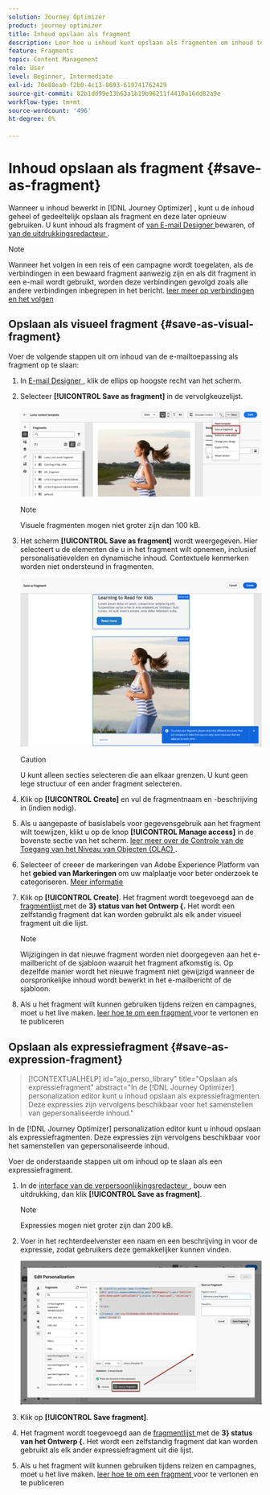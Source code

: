 ```yaml
---
solution: Journey Optimizer
product: journey optimizer
title: Inhoud opslaan als fragment
description: Leer hoe u inhoud kunt opslaan als fragmenten om inhoud te hergebruiken in Journey Optimizer-campagnes en -reizen
feature: Fragments
topic: Content Management
role: User
level: Beginner, Intermediate
exl-id: 70e88ea0-f2b0-4c13-8693-619741762429
source-git-commit: 82b1dd99e13b63a1b19b96211f4410a16dd82a9e
workflow-type: tm+mt
source-wordcount: '496'
ht-degree: 0%

---
```


# Inhoud opslaan als fragment {#save-as-fragment}

Wanneer u inhoud bewerkt in [!DNL Journey Optimizer] , kunt u de inhoud geheel of gedeeltelijk opslaan als fragment en deze later opnieuw gebruiken. U kunt inhoud als fragment of [ van E-mail Designer ](#save-as-visual-fragment) bewaren, of [ van de uitdrukkingsredacteur ](#save-as-expression-fragment).

>[!NOTE]
>
>Wanneer het volgen in een reis of een campagne wordt toegelaten, als de verbindingen in een bewaard fragment aanwezig zijn en als dit fragment in een e-mail wordt gebruikt, worden deze verbindingen gevolgd zoals alle andere verbindingen inbegrepen in het bericht. [ leer meer op verbindingen en het volgen ](../email/message-tracking.md)

## Opslaan als visueel fragment {#save-as-visual-fragment}

Voer de volgende stappen uit om inhoud van de e-mailtoepassing als fragment op te slaan:

1. In [ E-mail Designer ](../email/get-started-email-design.md), klik de ellips op hoogste recht van het scherm.

1. Selecteer **[!UICONTROL Save as fragment]** in de vervolgkeuzelijst.

   ![](assets/fragment-save-as.png)

   >[!NOTE]
   >
   >Visuele fragmenten mogen niet groter zijn dan 100 kB.

1. Het scherm **[!UICONTROL Save as fragment]** wordt weergegeven. Hier selecteert u de elementen die u in het fragment wilt opnemen, inclusief personalisatievelden en dynamische inhoud. Contextuele kenmerken worden niet ondersteund in fragmenten.

   ![](assets/fragment-save-as-screen.png)

   >[!CAUTION]
   >
   >U kunt alleen secties selecteren die aan elkaar grenzen. U kunt geen lege structuur of een ander fragment selecteren.

1. Klik op **[!UICONTROL Create]** en vul de fragmentnaam en -beschrijving in (indien nodig).

1. Als u aangepaste of basislabels voor gegevensgebruik aan het fragment wilt toewijzen, klikt u op de knop **[!UICONTROL Manage access]** in de bovenste sectie van het scherm. [ leer meer over de Controle van de Toegang van het Niveau van Objecten (OLAC) ](../administration/object-based-access.md).

1. Selecteer of creeer de markeringen van Adobe Experience Platform van het **gebied van Markeringen** om uw malplaatje voor beter onderzoek te categoriseren. [Meer informatie](../start/search-filter-categorize.md#tags)

1. Klik op **[!UICONTROL Create]**. Het fragment wordt toegevoegd aan de [ fragmentlijst ](#access-manage-fragments) met de **3} status van het Ontwerp {.** Het wordt een zelfstandig fragment dat kan worden gebruikt als elk ander visueel fragment uit die lijst.

   >[!NOTE]
   >
   >Wijzigingen in dat nieuwe fragment worden niet doorgegeven aan het e-mailbericht of de sjabloon waaruit het fragment afkomstig is. Op dezelfde manier wordt het nieuwe fragment niet gewijzigd wanneer de oorspronkelijke inhoud wordt bewerkt in het e-mailbericht of de sjabloon.

1. Als u het fragment wilt kunnen gebruiken tijdens reizen en campagnes, moet u het live maken. [ leer hoe te om een fragment ](../content-management/create-fragments.md#publish) voor te vertonen en te publiceren

## Opslaan als expressiefragment {#save-as-expression-fragment}

>[!CONTEXTUALHELP]
>id="ajo_perso_library"
>title="Opslaan als expressiefragment"
>abstract="In de [!DNL Journey Optimizer] personalization editor kunt u inhoud opslaan als expressiefragmenten. Deze expressies zijn vervolgens beschikbaar voor het samenstellen van gepersonaliseerde inhoud."

In de [!DNL Journey Optimizer] personalization editor kunt u inhoud opslaan als expressiefragmenten. Deze expressies zijn vervolgens beschikbaar voor het samenstellen van gepersonaliseerde inhoud.

Voer de onderstaande stappen uit om inhoud op te slaan als een expressiefragment.

1. In de [ interface van de verpersoonlijkingsredacteur ](../personalization/personalization-build-expressions.md), bouw een uitdrukking, dan klik **[!UICONTROL Save as fragment]**.

   >[!NOTE]
   >
   >Expressies mogen niet groter zijn dan 200 kB.

1. Voer in het rechterdeelvenster een naam en een beschrijving in voor de expressie, zodat gebruikers deze gemakkelijker kunnen vinden.

   ![](assets/expression-fragment-save-as.png)

1. Klik op **[!UICONTROL Save fragment]**.

   <!--An expression fragment cannot be nested inside another fragment.-->

1. Het fragment wordt toegevoegd aan de [ fragmentlijst ](#access-manage-fragments) met de **3} status van het Ontwerp {.** Het wordt een zelfstandig fragment dat kan worden gebruikt als elk ander expressiefragment uit die lijst.

1. Als u het fragment wilt kunnen gebruiken tijdens reizen en campagnes, moet u het live maken. [ leer hoe te om een fragment ](../content-management/create-fragments.md#publish) voor te vertonen en te publiceren
